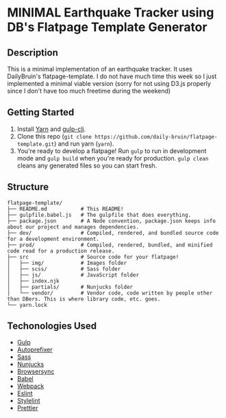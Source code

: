 # MINIMAL Earthquake Tracker using DB's Flatpage Template Generator

## Description  
This is a minimal implementation of an earthquake tracker. It uses DailyBruin's flatpage-template. I do not have much time this week so I just implemented a minimal viable version (sorry for not using D3.js properly since I don't have too much freetime during the weekend)

## Getting Started
1. Install [Yarn](https://yarnpkg.com/lang/en/docs/install/) and [gulp-cli](https://www.npmjs.com/package/gulp-cli).
2. Clone this repo (`git clone https://github.com/daily-bruin/flatpage-template.git`) and run yarn (`yarn`).
3. You're ready to develop a flatpage! Run `gulp` to run in development mode and `gulp build` when you're ready for production. `gulp clean` cleans any generated files so you can start fresh. 

## Structure
```
flatpage-template/
├── README.md           # This README!
├── gulpfile.babel.js   # The gulpfile that does everything.
├── package.json        # A Node convention, package.json keeps info about our project and manages dependencies.
├── dev/                # Compiled, rendered, and bundled source code for a development environment.
├── prod/               # Compiled, rendered, bundled, and minified code read for a production release.
├── src                 # Source code for your flatpage!
│   ├── img/            # Images folder
│   ├── scss/           # Sass folder
│   ├── js/             # JavaScript folder
│   ├── index.njk
│   ├── partials/       # Nunjucks folder
│   └── vendor/         # Vendor code, code written by people other than DBers. This is where library code, etc. goes.
└── yarn.lock
```

## Techonologies Used
- [Gulp](https://gulpjs.com)
- [Autoprefixer](http://autoprefixer.github.io)
- [Sass](http://sass-lang.com)
- [Nunjucks](https://mozilla.github.io/nunjucks/)
- [Browsersync](https://browsersync.io)
- [Babel](https://babeljs.io)
- [Webpack](https://webpack.js.org)
- [Eslint](https://eslint.org)
- [Stylelint](https://stylelint.io)
- [Prettier](https://prettier.io)
